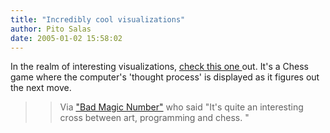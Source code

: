 ```yaml
---
title: "Incredibly cool visualizations"
author: Pito Salas
date: 2005-01-02 15:58:02
---
```

In the realm of interesting visualizations, [check this one
](<http://turbulence.org/spotlight/thinking/chess.html>)out. It's a Chess game
where the computer's 'thought process' is displayed as it figures out the next
move.

>>

>> Via ["Bad Magic
Number"](<http://www.mackmo.com/nick/blog/java/?permalink=ThinkingMachine4.txt>)
who said "It's quite an interesting cross between art, programming and chess.
"



